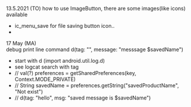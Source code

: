 
13.5.2021 (TO)
how to use ImageButton, there are some images(like icons) available  
  - ic_menu_save for file saving button icon..
  -
  
17 May (MA)  
debug print line command d(tag: "", message: "messsage $savedName")  
  - start with d (import android.util.log.d)  
  - see logcat search with tag
  -  // val(?) preferences = getSharedPreferences(key, Context.MODE_PRIVATE)
  -  // String savedName = preferences.getString("savedProductName", "Not exist")
  -  // d(tag: "hello", msg: "saved message is $savedName")
